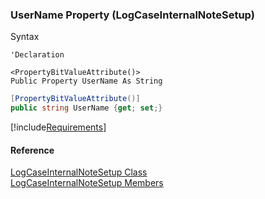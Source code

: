 ﻿### UserName Property (LogCaseInternalNoteSetup)

Syntax

```vbnet
'Declaration

<PropertyBitValueAttribute()>
Public Property UserName As String
```

```csharp
[PropertyBitValueAttribute()]
public string UserName {get; set;}
```

[!include[Requirements](../partials/requirements.md)]

#### Reference

[LogCaseInternalNoteSetup Class](FChoice.Toolkits.Clarify~FChoice.Toolkits.Clarify.Support.LogCaseInternalNoteSetup.md)  
[LogCaseInternalNoteSetup Members](FChoice.Toolkits.Clarify~FChoice.Toolkits.Clarify.Support.LogCaseInternalNoteSetup_members.md)